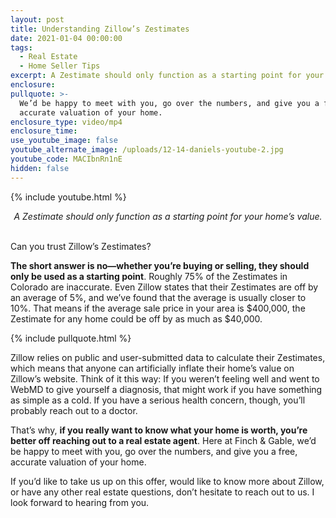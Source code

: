 ```yaml
---
layout: post
title: Understanding Zillow’s Zestimates
date: 2021-01-04 00:00:00
tags:
  - Real Estate
  - Home Seller Tips
excerpt: A Zestimate should only function as a starting point for your home’s value.
enclosure:
pullquote: >-
  We’d be happy to meet with you, go over the numbers, and give you a free,
  accurate valuation of your home.
enclosure_type: video/mp4
enclosure_time:
use_youtube_image: false
youtube_alternate_image: /uploads/12-14-daniels-youtube-2.jpg
youtube_code: MACIbnRn1nE
hidden: false
---
```


{% include youtube.html %}

<center><em>A Zestimate should only function as a starting point for your home&rsquo;s value.</em></center>

<br>Can you trust Zillow’s Zestimates?

**The short answer is no—whether you’re buying or selling, they should only be used as a starting point**. Roughly 75% of the Zestimates in Colorado are inaccurate. Even Zillow states that their Zestimates are off by an average of 5%, and we’ve found that the average is usually closer to 10%. That means if the average sale price in your area is $400,000, the Zestimate for any home could be off by as much as $40,000.

{% include pullquote.html %}

Zillow relies on public and user-submitted data to calculate their Zestimates, which means that anyone can artificially inflate their home’s value on Zillow’s website. Think of it this way: If you weren’t feeling well and went to WebMD to give yourself a diagnosis, that might work if you have something as simple as a cold. If you have a serious health concern, though, you’ll probably reach out to a doctor.

That’s why, **if you really want to know what your home is worth, you’re better off reaching out to a real estate agent**. Here at Finch & Gable, we’d be happy to meet with you, go over the numbers, and give you a free, accurate valuation of your home.

If you’d like to take us up on this offer, would like to know more about Zillow, or have any other real estate questions, don’t hesitate to reach out to us. I look forward to hearing from you.
